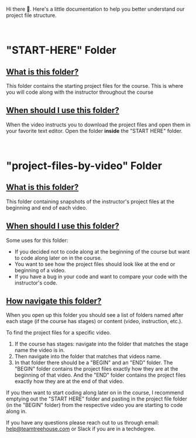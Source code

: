 Hi there 👋. Here's a little documentation to help you better understand our project file structure.

<br>

# "START-HERE" Folder
## <u>What is this folder?</u>
This folder contains the starting project files for the course. This is where you will code along with the instructor throughout the course

## <u>When should I use this folder?</u>
When the video instructs you to download the project files and open them in your favorite text editor. Open the folder **inside** the "START HERE" folder.

<br>

# "project-files-by-video" Folder
## <u>What is this folder?</u>
This folder containing snapshots of the instructor's project files at the beginning and end of each video.

## <u>When should I use this folder?</u>
Some uses for this folder:
* If you decided not to code along at the beginning of the course but want to code along later on in the course.
* You want to see how the project files should look like at the end or beginning of a video.
* If you have a bug in your code and want to compare your code with the instructor's code.

## <u>How navigate this folder?</u>
When you open up this folder you should see a list of folders named after each stage (if the course has stages) or content (video, instruction, etc.). 

To find the project files for a specific video. 
1. If the course has stages: navigate into the folder that matches the stage name the video is in. 
2. Then navigate into the folder that matches that videos name. 
3. In that folder there should be a "BEGIN" and an "END" folder. The "BEGIN" folder contains the project files exactly how they are at the beginning of that video. And the "END" folder contains the project files exactly how they are at the end of that video. 

If you then want to start coding along later on in the course, I recommend emptying out the "START HERE" folder and pasting in the project file folder (in the "BEGIN" folder) from the respective video you are starting to code along in.

If you have any questions please reach out to us through email: help@teamtreehouse.com or Slack if you are in a techdegree.